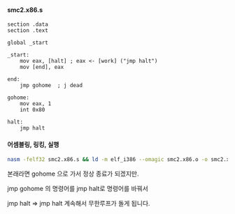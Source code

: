 #### smc2.x86.s

```
section .data
section .text

global _start

_start:
	mov eax, [halt]	; eax <- [work] ("jmp halt")
	mov [end], eax

end: 
	jmp gohome	; j dead

gohome:
	mov eax, 1
	int 0x80

halt:
	jmp halt
```

#### 어셈블링, 링킹, 실행

```bash
nasm -felf32 smc2.x86.s && ld -m elf_i386 --omagic smc2.x86.o -o smc2.x86 && ./smc2.x86
```

본래라면 gohome 으로 가서 정상 종료가 되겠지만.

jmp gohome 의 명령어를 jmp halt로 명령어를 바꿔서

jmp halt => jmp halt 계속해서 무한루프가 돌게 됩니다.
